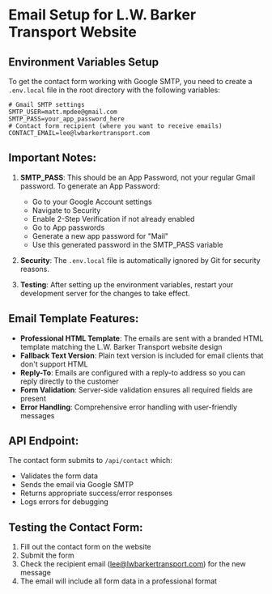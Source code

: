# Email Setup for L.W. Barker Transport Website

## Environment Variables Setup

To get the contact form working with Google SMTP, you need to create a `.env.local` file in the root directory with the following variables:

```env
# Gmail SMTP settings
SMTP_USER=matt.mpdee@gmail.com
SMTP_PASS=your_app_password_here
# Contact form recipient (where you want to receive emails)
CONTACT_EMAIL=lee@lwbarkertransport.com
```

## Important Notes:

1. **SMTP_PASS**: This should be an App Password, not your regular Gmail password. To generate an App Password:
   - Go to your Google Account settings
   - Navigate to Security
   - Enable 2-Step Verification if not already enabled
   - Go to App passwords
   - Generate a new app password for "Mail"
   - Use this generated password in the SMTP_PASS variable

2. **Security**: The `.env.local` file is automatically ignored by Git for security reasons.

3. **Testing**: After setting up the environment variables, restart your development server for the changes to take effect.

## Email Template Features:

- **Professional HTML Template**: The emails are sent with a branded HTML template matching the L.W. Barker Transport website design
- **Fallback Text Version**: Plain text version is included for email clients that don't support HTML
- **Reply-To**: Emails are configured with a reply-to address so you can reply directly to the customer
- **Form Validation**: Server-side validation ensures all required fields are present
- **Error Handling**: Comprehensive error handling with user-friendly messages

## API Endpoint:

The contact form submits to `/api/contact` which:
- Validates the form data
- Sends the email via Google SMTP
- Returns appropriate success/error responses
- Logs errors for debugging

## Testing the Contact Form:

1. Fill out the contact form on the website
2. Submit the form
3. Check the recipient email (lee@lwbarkertransport.com) for the new message
4. The email will include all form data in a professional format 